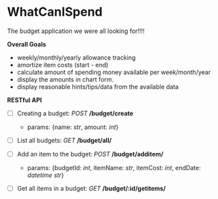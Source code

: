 # WhatCanISpend
The budget application we were all looking for!!!!

**Overall Goals**
- weekly/monthly/yearly allowance tracking
- amortize item costs (start - end)
- calculate amount of spending money available per week/month/year
- display the amounts in chart form.
- display reasonable hints/tips/data from the available data


**RESTful API**
- [ ] Creating a budget: *POST* **/budget/create**
    - params: {name: *str*, amount: *int*}
- [ ] List all budgets: *GET* **/budget/all/**
- [ ] Add an item to the budget: *POST* **/budget/additem/**
    - params: {budgetId: *int*, itemName: *str*, itemCost: *int*, endDate: *datetime str*}
- [ ] Get all items in a budget: *GET* **/budget/:id/getitems/**

